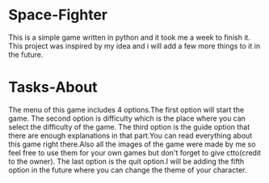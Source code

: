 # Space-Fighter

This is a simple game written in python and it took me a week to finish it.
This project was inspired by my idea and i will add a few more things to it in the future.


# Tasks-About

The menu of this game includes 4 options.The first option will start the game.
The second option is difficulty which is the place where you can select the difficulty of the game.
The third option is the guide option that there are enough explanations in that part.You can read everything
about this game right there.Also all the images of the game were made by me so feel free to use them for 
your own games but don't forget to give ctto(credit to the owner).
The last option is the quit option.I will be adding the fifth option in the future where you can
change the theme of your character.